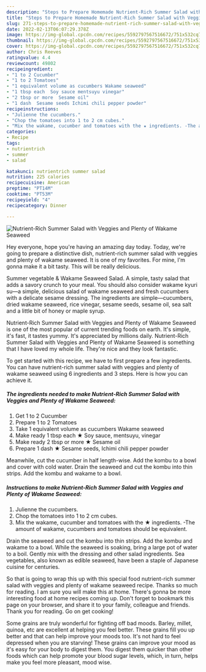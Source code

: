 ```yaml
---
description: "Steps to Prepare Homemade Nutrient-Rich Summer Salad with Veggies and Plenty of Wakame Seaweed"
title: "Steps to Prepare Homemade Nutrient-Rich Summer Salad with Veggies and Plenty of Wakame Seaweed"
slug: 271-steps-to-prepare-homemade-nutrient-rich-summer-salad-with-veggies-and-plenty-of-wakame-seaweed
date: 2022-02-13T06:07:29.378Z
image: https://img-global.cpcdn.com/recipes/5592797567516672/751x532cq70/nutrient-rich-summer-salad-with-veggies-and-plenty-of-wakame-seaweed-recipe-main-photo.jpg
thumbnail: https://img-global.cpcdn.com/recipes/5592797567516672/751x532cq70/nutrient-rich-summer-salad-with-veggies-and-plenty-of-wakame-seaweed-recipe-main-photo.jpg
cover: https://img-global.cpcdn.com/recipes/5592797567516672/751x532cq70/nutrient-rich-summer-salad-with-veggies-and-plenty-of-wakame-seaweed-recipe-main-photo.jpg
author: Chris Reeves
ratingvalue: 4.4
reviewcount: 49802
recipeingredient:
- "1 to 2 Cucumber"
- "1 to 2 Tomatoes"
- "1 equivalent volume as cucumbers Wakame seaweed"
- "1 tbsp each  Soy sauce mentsuyu vinegar"
- "2 tbsp or more  Sesame oil"
- "1 dash  Sesame seeds Ichimi chili pepper powder"
recipeinstructions:
- "Julienne the cucumbers."
- "Chop the tomatoes into 1 to 2 cm cubes."
- "Mix the wakame, cucumber and tomatoes with the ★ ingredients. -The amount of wakame, cucumbers and tomatoes should be equivalent."
categories:
- Recipe
tags:
- nutrientrich
- summer
- salad

katakunci: nutrientrich summer salad 
nutrition: 225 calories
recipecuisine: American
preptime: "PT14M"
cooktime: "PT53M"
recipeyield: "4"
recipecategory: Dinner

---
```



![Nutrient-Rich Summer Salad with Veggies and Plenty of Wakame Seaweed](https://img-global.cpcdn.com/recipes/5592797567516672/751x532cq70/nutrient-rich-summer-salad-with-veggies-and-plenty-of-wakame-seaweed-recipe-main-photo.jpg)

Hey everyone, hope you're having an amazing day today. Today, we're going to prepare a distinctive dish, nutrient-rich summer salad with veggies and plenty of wakame seaweed. It is one of my favorites. For mine, I'm gonna make it a bit tasty. This will be really delicious.

Summer vegetable &amp; Wakame Seaweed Salad. A simple, tasty salad that adds a savory crunch to your meal. You should also consider wakame kyuri su—a simple, delicious salad of wakame seaweed and fresh cucumbers with a delicate sesame dressing. The ingredients are simple—cucumbers, dried wakame seaweed, rice vinegar, sesame seeds, sesame oil, sea salt and a little bit of honey or maple syrup.

Nutrient-Rich Summer Salad with Veggies and Plenty of Wakame Seaweed is one of the most popular of current trending foods on earth. It's simple, it's fast, it tastes yummy. It's appreciated by millions daily. Nutrient-Rich Summer Salad with Veggies and Plenty of Wakame Seaweed is something that I have loved my whole life. They're nice and they look fantastic.


To get started with this recipe, we have to first prepare a few ingredients. You can have nutrient-rich summer salad with veggies and plenty of wakame seaweed using 6 ingredients and 3 steps. Here is how you can achieve it.

<!--inarticleads1-->

##### The ingredients needed to make Nutrient-Rich Summer Salad with Veggies and Plenty of Wakame Seaweed:

1. Get 1 to 2 Cucumber
1. Prepare 1 to 2 Tomatoes
1. Take 1 equivalent volume as cucumbers Wakame seaweed
1. Make ready 1 tbsp each ★ Soy sauce, mentsuyu, vinegar
1. Make ready 2 tbsp or more ★ Sesame oil
1. Prepare 1 dash ★ Sesame seeds, Ichimi chili pepper powder


Meanwhile, cut the cucumber in half length-wise. Add the kombu to a bowl and cover with cold water. Drain the seaweed and cut the kombu into thin strips. Add the kombu and wakame to a bowl. 

<!--inarticleads2-->

##### Instructions to make Nutrient-Rich Summer Salad with Veggies and Plenty of Wakame Seaweed:

1. Julienne the cucumbers.
1. Chop the tomatoes into 1 to 2 cm cubes.
1. Mix the wakame, cucumber and tomatoes with the ★ ingredients. -The amount of wakame, cucumbers and tomatoes should be equivalent.


Drain the seaweed and cut the kombu into thin strips. Add the kombu and wakame to a bowl. While the seaweed is soaking, bring a large pot of water to a boil. Gently mix with the dressing and other salad ingredients. Sea vegetables, also known as edible seaweed, have been a staple of Japanese cuisine for centuries. 

So that is going to wrap this up with this special food nutrient-rich summer salad with veggies and plenty of wakame seaweed recipe. Thanks so much for reading. I am sure you will make this at home. There's gonna be more interesting food at home recipes coming up. Don't forget to bookmark this page on your browser, and share it to your family, colleague and friends. Thank you for reading. Go on get cooking!

Some grains are truly wonderful for fighting off bad moods. Barley, millet, quinoa, etc are excellent at helping you feel better. These grains fill you up better and that can help improve your moods too. It's not hard to feel depressed when you are starving! These grains can improve your mood as it's easy for your body to digest them. You digest them quicker than other foods which can help promote your blood sugar levels, which, in turn, helps make you feel more pleasant, mood wise.
